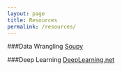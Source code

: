 ```yaml
---
layout: page
title: Resources
permalink: /resources/
---
```


###Data Wrangling
<a href="http://soupy.readthedocs.org/en/latest/" target="_blank">Soupy</a>


###Deep Learning
<a href="http://deeplearning.net/" target="_blank">DeepLearning.net</a>
